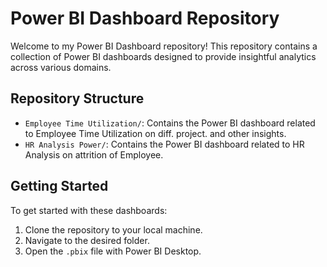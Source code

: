 # Power BI Dashboard Repository

Welcome to my Power BI Dashboard repository! This repository contains a collection of Power BI dashboards designed to provide insightful analytics across various domains.

## Repository Structure

- `Employee Time Utilization/`: Contains the Power BI dashboard related to Employee Time Utilization on diff. project. and other insights. 
- `HR Analysis Power/`: Contains the Power BI dashboard related to HR Analysis on attrition of Employee. 


## Getting Started

To get started with these dashboards:
1. Clone the repository to your local machine.
2. Navigate to the desired folder.
3. Open the `.pbix` file with Power BI Desktop.

